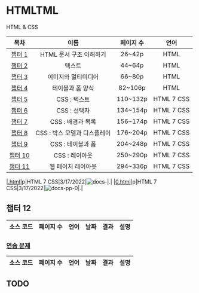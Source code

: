 # HTMLTML
HTML & CSS

|목차|이름|페이지 수|언어|
|:---:|:---:|:---:|:---:|
|[챕터 1](../HTMLTML/cahp1/README.md)|HTML 문서 구조 이해하기|26~42p|HTML|
|[챕터 2](../HTMLTML/cahp2/README.md)|텍스트|44~64p|HTML|
|[챕터 3](../HTMLTML/caph3/README.md)|이미지와 멀티미디어|66~80p|HTML|
|[챕터 4](../HTMLTML/caph4/README.md)|테이블과 폼 양식|82~106p|HTML|
|[챕터 5](../HTMLTML/caph5/README.md)|CSS : 텍스트|110~132p|HTML 7 CSS|
|[챕터 6](../HTMLTML/caph6/README.md)|CSS : 선택자|134~154p|HTML 7 CSS|
|[챕터 7](../HTMLTML/caph7/README.md)|CSS : 배경과 목록|156~174p|HTML 7 CSS|
|[챕터 8](../HTMLTML/caph8/README.md)|CSS : 박스 모델과 디스플레이|176~204p|HTML 7 CSS|
|[챕터 9](../HTMLTML/caph9/README.md)|CSS : 테이블과 폼|204~248p|HTML 7 CSS|
|[챕터 10](../HTMLTML/caph10/README.md)|CSS : 레이아웃|250~290p|HTML 7 CSS|
|[챕터 11](../HTMLTML/caph11/README.md)|웹 페이지 레이아웃|294~336p|HTML 7 CSS|

|[.html](../caph11/.html)|p|HTML 7 CSS|3/17/2022|![docs-](../caph11/docs/.jpg)|.|
|[0.html](../caph11/pp/0.html)|p|HTML 7 CSS|3/17/2022|![docs-pp-0](../caph11/docs/pp-0.jpg)|.|

## 챕터 12
|소스 코드|페이지 수|언어|날짜|결과|설명|
|:---:|:---:|:---:|:---:|:---:|:---:|

### [연습 문제](../../../tree/main/HTMLTML/caph12/pp)
|소스 코드|페이지 수|언어|날짜|결과|설명|
|:---:|:---:|:---:|:---:|:---:|:---:|

## TODO
